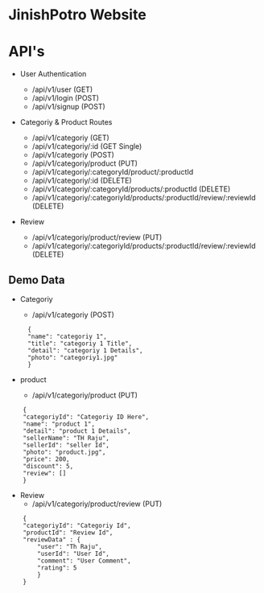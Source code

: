 # JinishPotro Website

# API's

- User Authentication

  - /api/v1/user (GET)
  - /api/v1/login (POST)
  - /api/v1/signup (POST)

- Categoriy & Product Routes

  - /api/v1/categoriy (GET)
  - /api/v1/categoriy/:id (GET Single)
  - /api/v1/categoriy (POST)
  - /api/v1/categoriy/product (PUT)
  - /api/v1/categoriy/:categoryId/product/:productId
  - /api/v1/categoriy/:id (DELETE)
  - /api/v1/categoriy/:categoryId/products/:productId (DELETE)
  - /api/v1/categoriy/:categoriyId/products/:productId/review/:reviewId (DELETE)

- Review
  - /api/v1/categoriy/product/review (PUT)
  - /api/v1/categoriy/:categoriyId/products/:productId/review/:reviewId (DELETE)



## Demo Data

- Categoriy

  - /api/v1/categoriy (POST)

  ```
    {
    "name": "categoriy 1",
    "title": "categoriy 1 Title",
    "detail": "categoriy 1 Details",
    "photo": "categoriy1.jpg"
    }
  ```

- product
  - /api/v1/categoriy/product (PUT)

```
    {
    "categoriyId": "Categoriy ID Here",
    "name": "product 1",
    "detail": "product 1 Details",
    "sellerName": "TH Raju",
    "sellerId": "seller Id",
    "photo": "product.jpg",
    "price": 200,
    "discount": 5,
    "review": []
    }
```

- Review
  - /api/v1/categoriy/product/review (PUT)

```
    {
    "categoriyId": "Categoriy Id",
    "productId": "Review Id",
    "reviewData" : {
        "user": "Th Raju",
        "userId": "User Id",
        "comment": "User Comment",
        "rating": 5
        }
    }
```
